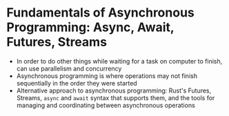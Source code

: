 # Fundamentals of Asynchronous Programming: Async, Await, Futures, Streams
- In order to do other things while waiting for a task on computer to finish, can use parallelism and concurrency
- Asynchronous programming is where operations may not finish sequentially in the order they were started
- Alternative approach to asynchronous programming: Rust's Futures, Streams, `async` and `await` syntax that supports them, and the tools for managing and coordinating between asynchronous operations
